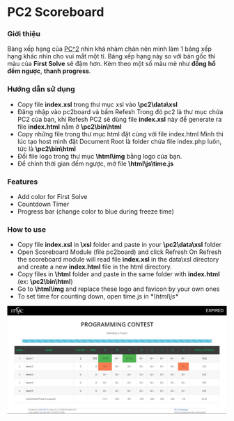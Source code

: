 # PC2 Scoreboard

### Giới thiệu
Bảng xếp hạng của [PC^2](https://pc2.ecs.csus.edu/) nhìn khá nhàm chán nên mình làm 1 bảng xếp hạng khác nhìn cho vui mắt một tí.
Bảng xếp hạng này so với bản gốc thì màu của **First Solve** sẽ đậm hơn. Kèm theo một số màu mè như **đồng hồ đếm ngược**, **thanh progress**.

### Hướng dẫn sử dụng
* Copy file **index.xsl** trong thư mục xsl vào **\pc2\data\xsl**
* Đăng nhập vào pc2board và bấm Refesh
Trong đó pc2 là thư mục chứa PC2 của bạn, khi Refesh PC2 sẽ dùng file **index.xsl** này để generate ra file **index.html** nằm ở **\pc2\bin\html**
* Copy những file trong thư mục html đặt cùng với file index.html
Mình thì lúc tạo host mình đặt Document Root là folder chứa file index.php luôn, tức là **\pc2\bin\html**
* Đổi file logo trong thư mục **\html\img** bằng logo của bạn.
* Để chỉnh thời gian đếm ngược, mở file **\html\js\time.js**

### Features
* Add color for First Solve
* Countdown Timer
* Progress bar (change color to blue during freeze time)

### How to use
* Copy file **index.xsl** in **\xsl** folder and paste in your **\pc2\data\xsl** folder
* Open Scoreboard Module (file pc2board) and click Refresh
On Refresh the scoreboard module will read file **index.xsl** in the data\xsl directory and create a new **index.html** file in the html directory. 
* Copy files in **\html** folder and paste in the same folder with **index.html** (ex: **\pc2\bin\html**)
* Go to **\html\img** and replace these logo and favicon by your own ones
* To set time for counting down, open time.js in **\html\js\**


![Demo](https://github.com/tncn1122/Custom-PC2-Scoreboard/blob/master/mini.png)

